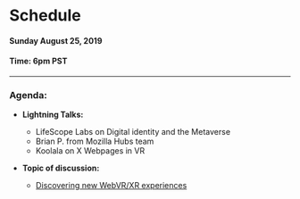 # Schedule

#### Sunday August 25, 2019
#### **Time:** 6pm PST

-------------------------------------------


### **Agenda:**

 - **Lightning Talks:**
   - LifeScope Labs on Digital identity and the Metaverse
   - Brian P. from Mozilla Hubs team
   - Koolala on X Webpages in VR

 - **Topic of discussion:**
   - [Discovering new WebVR/XR experiences](https://github.com/M3-org/research/issues/4)
